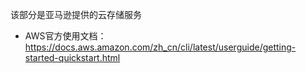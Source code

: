 该部分是亚马逊提供的云存储服务

- AWS官方使用文档：https://docs.aws.amazon.com/zh_cn/cli/latest/userguide/getting-started-quickstart.html
